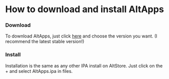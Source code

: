 # How to download and install AltApps
### Download
To download AltApps, just click [here](https://github.com/JiningLiu/AltApps/releases/) and choose the version you want. (I recommend the latest stable version!)
### Install
Installation is the same as any other IPA install on AltStore. Just click on the + and select AltApps.ipa in files.
